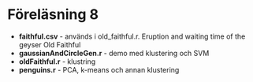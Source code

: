 # Föreläsning 8

* **faithful.csv** - används i old_faithful.r. Eruption and waiting time of the geyser Old Faithful
* **gaussianAndCircleGen.r** - demo med klustering och SVM
* **oldFaithful.r** - klustring
* **penguins.r** - PCA, k-means och annan klustering
